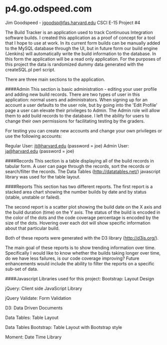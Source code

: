 p4.go.odspeed.com
=================
Jim Goodspeed - jgoodsp@fas.harvard.edu
CSCI E-15 Project #4


The Build Tracker is an application used to track Continuous Integration software builds.  I created this application as a proof of concept for a tool that I hope to use at work.  In its current form builds can be manually added to the MySQL database through the UI, but in future form our build engine (Jenkins) will automatically write the build information to the database.  In this form the application will be a read only application.  For the purposes of this project the data is randomized dummy data generated with the createSQL.pl perl script.

There are three main sections to the application.  


####Admin
This section is basic administration - editing your user profile and adding new build records.  There are two types of user in this application: normal users and administrators.  When signing up for an account a user defaults to the user role, but by going into the 'Edit Profile' page a user can elevate their privileges to Admin.  The Admin role will allow them to add build records to the database.  I left the ability for users to change their own permissions for facilitating testing by the graders.

For testing you can create new accounts and change your own privileges or use the following accounts:

Regular User: jt@harvard.edu (password = joe)
Admin User: ja@harvard.edu (password = joe)


####Records
This section is a table displaying all of the build records in tabular form.  A user can page through the records, sort the records or search/filter the records.  The Data Tables (http://datatables.net/) javascript library was used for the table layout.


####Reports
This section has two different reports.  The first report is a stacked area chart showing the number builds by date and by status (stable, unstable or failed).

The second report is a scatter plot showing the build date on the X axis and the build duration (time) on the Y axis.  The status of the build is encoded in the color of the dots and the code coverage percentage is encoded by the size of the dots.  Hovering over each dot will show specific information about that particular build.

Both of these reports were generated with the D3 library (http://d3js.org/).

The main goal of these reports is to show trending information over time.  Specifically I would like to know whether the builds taking longer over time, do we have less failures, is our code coverage improving?  Future enhancements would include the ability to filter the reports on a specific sub-set of data.


####Javascript Libraries used for this project:
Bootstrap: Layout Design

jQuery: Client side JavaScript Library

jQuery Validate: Form Validation

D3: Data Driven Documents

Data Tables: Table Layout

Data Tables Bootstrap: Table Layout with Bootstrap style

Moment: Date Time Library